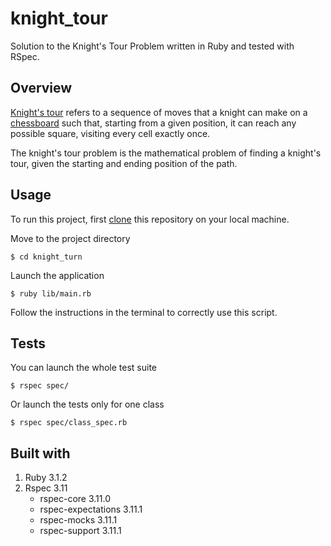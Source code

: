 # knight_tour
Solution to the Knight's Tour Problem written in Ruby and tested with RSpec.

## Overview
[Knight's tour](https://en.wikipedia.org/wiki/Knight%27s_tour) refers to a sequence of moves that a knight can make on a [chessboard](https://en.wikipedia.org/wiki/Chessboard) such that, starting from a given position, it can reach any possible square, visiting every cell exactly once.

The knight's tour problem is the mathematical problem of finding a knight's tour, given the starting and ending position of the path.

## Usage
To run this project, first [clone](https://docs.github.com/en/repositories/creating-and-managing-repositories/cloning-a-repository) this repository on your local machine.

Move to the project directory
```
$ cd knight_turn
```

Launch the application
```
$ ruby lib/main.rb

```

Follow the instructions in the terminal to correctly use this script.

## Tests
You can launch the whole test suite
```
$ rspec spec/
```

Or launch the tests only for one class
```
$ rspec spec/class_spec.rb
```

## Built with 
1. Ruby 3.1.2
2. Rspec 3.11
   * rspec-core 3.11.0
   * rspec-expectations 3.11.1
   * rspec-mocks 3.11.1
   * rspec-support 3.11.1
